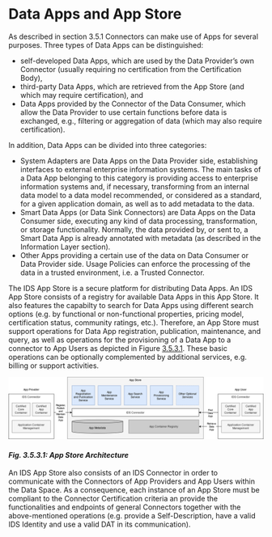 # Data Apps and App Store

As described in section 3.5.1 Connectors can make use of Apps for several purposes. Three types of Data Apps can be distinguished:
- self-developed Data Apps, which are used by the Data Provider’s own Connector (usually requiring no certification from the Certification Body),
- third-party Data Apps, which are retrieved from the App Store (and which may require certification), and
- Data Apps provided by the Connector of the Data Consumer, which allow the Data Provider to use certain functions before data is exchanged, e.g., filtering or aggregation of data (which may also require certification).

In addition, Data Apps can be divided into three categories:
- System Adapters are Data Apps on the Data Provider side, establishing interfaces to external enterprise information systems. The main tasks of a Data App belonging to this category is providing access to enterprise information systems and, if necessary, transforming from an internal data model to a data model recommended, or considered as a standard, for a given application domain, as well as to add metadata to the data.
- Smart Data Apps (or Data Sink Connectors) are Data Apps on the Data Consumer side, executing any kind of data processing, transformation, or storage functionality. Normally, the data provided by, or sent to, a Smart Data App is already annotated with metadata (as described in the Information Layer section).
- Other Apps providing a certain use of the data on Data Consumer or Data Provider side. Usage Policies can enforce the processing of the data in a trusted environment, i.e. a Trusted Connector.

The IDS App Store is a secure platform for distributing Data Apps. An IDS App Store consists of a registry for available Data Apps in this App Store. It also features the capabilty to search for Data Apps using different search options (e.g. by functional or non-functional properties, pricing model, certification status, community ratings, etc.). Therefore, an App Store must support operations for Data App registration, publication, maintenance, and query, as well as operations for the provisioning of a Data App to a connector to App Users as depicted in Figure [3.5.3.1](#AppStoreArchitecture). These basic operations can be optionally complemented by additional services, e.g. billing or support activities.

![AppStoreArchitecture](./media/app-store-architecture.png)
#### _Fig. 3.5.3.1: App Store Architecture_

An IDS App Store also consists of an IDS Connector in order to communicate with the Connectors of App Providers and App Users within the Data Space. As a consequence, each instance of an App Store must be compliant to the Connector Certification criteria an provide the functionalities and endpoints of general Connectors together with the above-mentioned operations (e.g. provide a Self-Description, have a valid IDS Identity and use a valid DAT in its communication).
